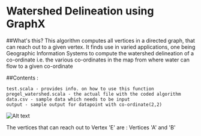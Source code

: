 Watershed Delineation using GraphX
================================

##What's this? 
This algorithm computes all vertices in a directed graph, that can reach out to a given vertex. It finds use in varied applications, one being Geographic Information Systems to compute the watershed delineation of a co-ordinate i.e. the various co-ordinates in the map from where water can flow to a given co-ordinate

##Contents : 
```
test.scala - provides info. on how to use this function
pregel_watershed.scala - the actual file with the coded algorithm
data.csv - sample data which needs to be input
output - sample output for datapoint with co-ordinate(2,2)
```

![Alt text](http://www.markhneedham.com/blog/wp-content/uploads/2013/07/betweeness2.png "Optional title")

The vertices that can reach out to Vertex 'E' are : Vertices 'A' and 'B'
